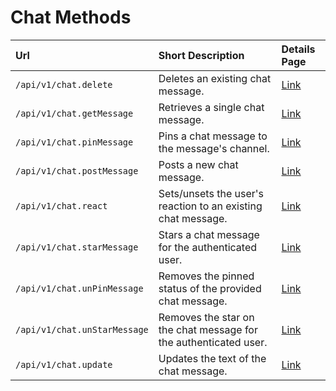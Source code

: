 # Chat Methods

| Url | Short Description | Details Page |
| :--- | :--- | :--- |
| `/api/v1/chat.delete` | Deletes an existing chat message. | [Link](delete/) |
| `/api/v1/chat.getMessage` | Retrieves a single chat message. | [Link](getMessage/) |
| `/api/v1/chat.pinMessage` | Pins a chat message to the message's channel. | [Link](pinMessage/) |
| `/api/v1/chat.postMessage` | Posts a new chat message. | [Link](postMessage/) |
| `/api/v1/chat.react` | Sets/unsets the user's reaction to an existing chat message. | [Link](react/) |
| `/api/v1/chat.starMessage` | Stars a chat message for the authenticated user. | [Link](starMessage/) |
| `/api/v1/chat.unPinMessage` | Removes the pinned status of the provided chat message. | [Link](unPinMessage/) |
| `/api/v1/chat.unStarMessage` | Removes the star on the chat message for the authenticated user. | [Link](unStarMessage/) |
| `/api/v1/chat.update` | Updates the text of the chat message. | [Link](update/) |
